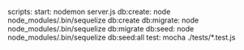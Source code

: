 scripts: 
    start: nodemon server.js
    db:create: node node_modules/.bin/sequelize db:create
    db:migrate: node node_modules/.bin/sequelize db:migrate
    db:seed: node node_modules/.bin/sequelize db:seed:all
    test: mocha ./tests/*.test.js
